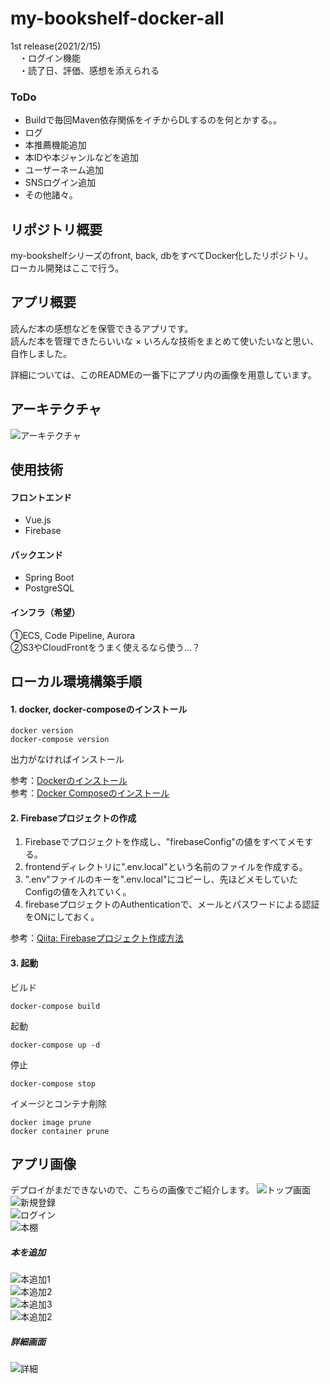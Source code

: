 # my-bookshelf-docker-all
1st release(2021/2/15)  
　・ログイン機能  
　・読了日、評価、感想を添えられる  

### ToDo
- Buildで毎回Maven依存関係をイチからDLするのを何とかする。。
- ログ
- 本推薦機能追加
- 本IDや本ジャンルなどを追加
- ユーザーネーム追加
- SNSログイン追加
- その他諸々。

## リポジトリ概要
my-bookshelfシリーズのfront, back, dbをすべてDocker化したリポジトリ。  
ローカル開発はここで行う。

## アプリ概要
読んだ本の感想などを保管できるアプリです。  
読んだ本を管理できたらいいな × いろんな技術をまとめて使いたいなと思い、自作しました。  

詳細については、このREADMEの一番下にアプリ内の画像を用意しています。

## アーキテクチャ
![アーキテクチャ](./ReadMeElements/arch.png "アーキテクチャ")

## 使用技術
#### フロントエンド
- Vue.js
- Firebase
#### バックエンド
- Spring Boot
- PostgreSQL
#### インフラ（希望）
①ECS, Code Pipeline, Aurora  
②S3やCloudFrontをうまく使えるなら使う…？

## ローカル環境構築手順
#### 1. docker, docker-composeのインストール
```
docker version 
docker-compose version
```
出力がなければインストール  

参考：[Dockerのインストール](https://docs.docker.com/get-docker/)  
参考：[Docker Composeのインストール](https://matsuand.github.io/docs.docker.jp.onthefly/compose/install/)

#### 2. Firebaseプロジェクトの作成
1. Firebaseでプロジェクトを作成し、"firebaseConfig"の値をすべてメモする。  
1. frontendディレクトリに".env.local"という名前のファイルを作成する。  
1. ".env"ファイルのキーを".env.local"にコピーし、先ほどメモしていたConfigの値を入れていく。  
1. firebaseプロジェクトのAuthenticationで、メールとパスワードによる認証をONにしておく。
  
参考：[Qiita: Firebaseプロジェクト作成方法](https://qiita.com/yoshi0518/items/25af102845ba05545f98)

#### 3. 起動
ビルド
```
docker-compose build
```

起動
```
docker-compose up -d
```
停止
```
docker-compose stop
```
イメージとコンテナ削除
```
docker image prune
docker container prune
```

## アプリ画像
デプロイがまだできないので、こちらの画像でご紹介します。
![トップ画面](./ReadMeElements/toppage.png "")  
![新規登録](./ReadMeElements/register.png "")  
![ログイン](./ReadMeElements/login.png "")  
![本棚](./ReadMeElements/home.png "")  
##### 本を追加  
![本追加1](./ReadMeElements/bookAdd.png "")  
![本追加2](./ReadMeElements/bookAdd2.png "")  
![本追加3](./ReadMeElements/bookSearch.png "")  
![本追加2](./ReadMeElements/bookAdd3.png "")  
##### 詳細画面  
![詳細](./ReadMeElements/bookAdd3.png "")  
